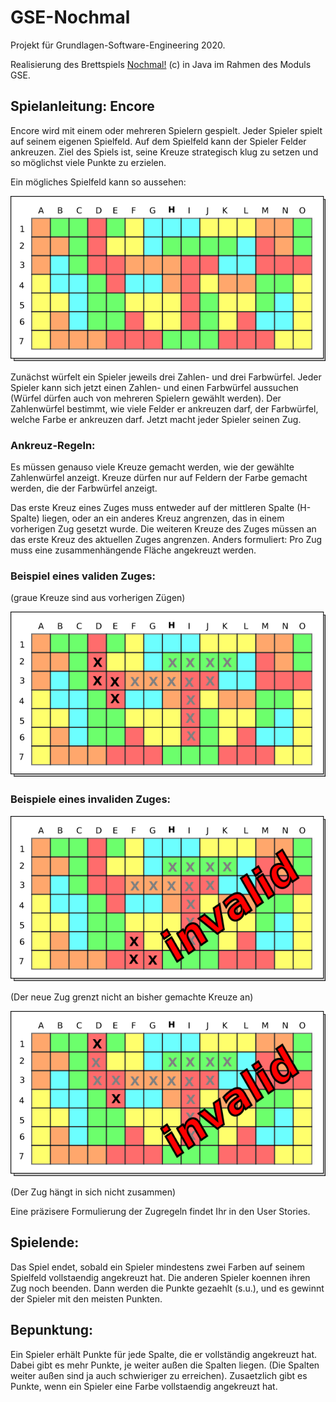 # GSE-Nochmal

Projekt für Grundlagen-Software-Engineering 2020.

Realisierung des Brettspiels [Nochmal!](https://de.wikipedia.org/wiki/Noch_mal!) (c) in Java im Rahmen des Moduls GSE.


## Spielanleitung: Encore

Encore wird mit einem oder mehreren Spielern gespielt. Jeder Spieler spielt auf seinem eigenen Spielfeld. Auf dem Spielfeld kann der Spieler Felder ankreuzen. Ziel des Spiels ist, seine Kreuze strategisch klug zu setzen und so möglichst viele Punkte zu erzielen.

Ein mögliches Spielfeld kann so aussehen:

![](./src/main/resources/Spielfeld.png)

Zunächst würfelt ein Spieler jeweils drei Zahlen- und drei Farbwürfel. Jeder Spieler kann sich jetzt einen Zahlen- und einen Farbwürfel aussuchen (Würfel dürfen auch von mehreren Spielern gewählt werden). Der Zahlenwürfel bestimmt, wie viele Felder er ankreuzen darf, der Farbwürfel, welche Farbe er ankreuzen darf. Jetzt macht jeder Spieler seinen Zug.

### Ankreuz-Regeln:

Es müssen genauso viele Kreuze gemacht werden, wie der gewählte Zahlenwürfel anzeigt. Kreuze dürfen nur auf Feldern der Farbe gemacht werden, die der Farbwürfel anzeigt.

Das erste Kreuz eines Zuges muss entweder auf der mittleren Spalte (H-Spalte) liegen, oder an ein anderes Kreuz angrenzen, das in einem vorherigen Zug gesetzt wurde. Die weiteren Kreuze des Zuges müssen an das erste Kreuz des aktuellen Zuges angrenzen. Anders formuliert: Pro Zug muss eine zusammenhängende Fläche angekreuzt werden.

### Beispiel eines validen Zuges:

(graue Kreuze sind aus vorherigen Zügen)

![](./src/main/resources/SpielfeldKreuze.png)

### Beispiele eines invaliden Zuges:

![](./src/main/resources/SpielfeldInvalide.png)

(Der neue Zug grenzt nicht an bisher gemachte Kreuze an)

![](./src/main/resources/SpielfeldInvalide2.png)

(Der Zug hängt in sich nicht zusammen)

Eine präzisere Formulierung der Zugregeln findet Ihr in den User Stories.

## Spielende:

Das Spiel endet, sobald ein Spieler mindestens zwei Farben auf seinem Spielfeld vollstaendig angekreuzt hat. Die anderen Spieler koennen ihren Zug noch beenden. Dann werden die Punkte gezaehlt (s.u.), und es gewinnt der Spieler mit den meisten Punkten.

## Bepunktung:

Ein Spieler erhält Punkte für jede Spalte, die er vollständig angekreuzt hat. Dabei gibt es mehr Punkte, je weiter außen die Spalten liegen. (Die Spalten weiter außen sind ja auch schwieriger zu erreichen). Zusaetzlich gibt es Punkte, wenn ein Spieler eine Farbe vollstaendig angekreuzt hat.

